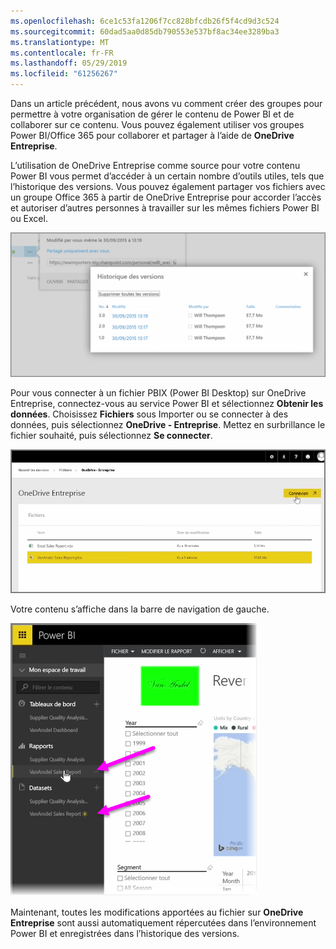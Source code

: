 ```yaml
---
ms.openlocfilehash: 6ce1c53fa1206f7cc828bfcdb26f5f4cd9d3c524
ms.sourcegitcommit: 60dad5aa0d85db790553e537bf8ac34ee3289ba3
ms.translationtype: MT
ms.contentlocale: fr-FR
ms.lasthandoff: 05/29/2019
ms.locfileid: "61256267"
---
```

Dans un article précédent, nous avons vu comment créer des groupes pour permettre à votre organisation de gérer le contenu de Power BI et de collaborer sur ce contenu. Vous pouvez également utiliser vos groupes Power BI/Office 365 pour collaborer et partager à l’aide de **OneDrive Entreprise**.

L’utilisation de OneDrive Entreprise comme source pour votre contenu Power BI vous permet d’accéder à un certain nombre d’outils utiles, tels que l’historique des versions. Vous pouvez également partager vos fichiers avec un groupe Office 365 à partir de OneDrive Entreprise pour accorder l’accès et autoriser d’autres personnes à travailler sur les mêmes fichiers Power BI ou Excel.

![](media/6-4a-integrate-onedrive-for-business/6-4a_1.png)

Pour vous connecter à un fichier PBIX (Power BI Desktop) sur OneDrive Entreprise, connectez-vous au service Power BI et sélectionnez **Obtenir les données**. Choisissez **Fichiers** sous Importer ou se connecter à des données, puis sélectionnez **OneDrive - Entreprise**. Mettez en surbrillance le fichier souhaité, puis sélectionnez **Se connecter**.

![](media/6-4a-integrate-onedrive-for-business/6-4a_2.png)

Votre contenu s’affiche dans la barre de navigation de gauche.

![](media/6-4a-integrate-onedrive-for-business/6-4a_3.png)

Maintenant, toutes les modifications apportées au fichier sur **OneDrive Entreprise** sont aussi automatiquement répercutées dans l’environnement Power BI et enregistrées dans l’historique des versions.

